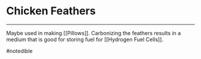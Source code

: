 # Chicken Feathers
---

Maybe used in making [[Pillows]].
Carbonizing the feathers results in a medium that is good for storing fuel for [[Hydrogen Fuel Cells]].

#notedible